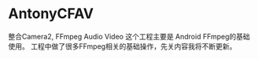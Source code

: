# AntonyCFAV
整合Camera2, FFmpeg  Audio Video
这个工程主要是 Android FFmpeg的基础使用。 工程中做了很多FFmpeg相关的基础操作，先关内容我将不断更新。

